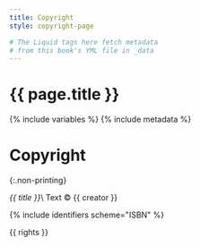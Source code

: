 ```yaml
---
title: Copyright
style: copyright-page

# The Liquid tags here fetch metadata 
# from this book's YML file in _data
---
```


<h1>{{ page.title }}</h1>

{% include variables %}
{% include metadata %}

# Copyright
{:.non-printing}

*{{ title }}*\\
Text © {{ creator }}

{% include identifiers scheme="ISBN" %}

{{ rights }}
